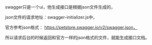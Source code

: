 swagger只是一个ui，他生成接口是根据json文件生成的，



json文件的请求地址：swagger-initializer.js中，



官方参考json格式： https://petstore.swagger.io/v2/swagger.json，

所以请求后台的时候返回和官方一样的json格式的文件，就能生成接口文档。